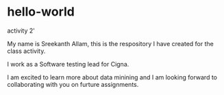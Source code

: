 # hello-world
activity 2'

My name is Sreekanth Allam, this is the respository I have created for the class activity. 

I work as a Software testing lead for Cigna. 

I am excited to learn more about data minining and I am looking forward to collaborating with you on furture assignments. 
